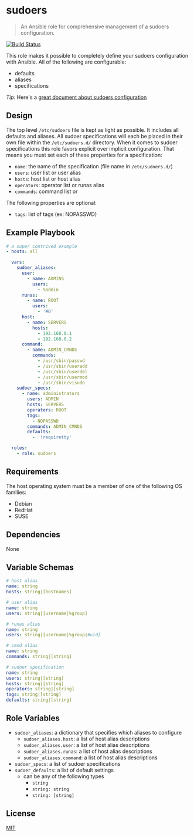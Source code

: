 # sudoers
> An Ansible role for comprehensive management of a sudoers configuration.

[![Build Status](https://travis-ci.org/wtcross/ansible-sudoers.svg?branch=master)](https://travis-ci.org/wtcross/ansible-sudoers)

This role makes it possible to completely define your sudoers configuration with Ansible. All of the following are configurable:
- defaults
- aliases
- specifications

*Tip:* Here's a [great document about sudoers configuration](https://help.ubuntu.com/community/Sudoers)

## Design
The top level `/etc/sudoers` file is kept as light as possible. It includes all defaults and aliases. All sudoer specifications will each be placed in their own file within the `/etc/sudoers.d/` directory. When it comes to sudoer specifications this role favors explicit over implicit configuration. That means you must set each of these properties for a specification:
- `name`: the name of the specification (file name in `/etc/sudoers.d/`)
- `users`: user list or user alias
- `hosts`: host list or host alias
- `operators`: operator list or runas alias
- `commands`: command list or

The following properties are optional:
- `tags`: list of tags (ex: NOPASSWD)

## Example Playbook
```yaml
# a super contrived example
- hosts: all

  vars:
    sudoer_aliases:
      user:
        - name: ADMINS
          users:
            - %admin
      runas:
        - name: ROOT
          users:
            - '#0'
      host:
        - name: SERVERS
          hosts:
            - 192.168.0.1
            - 192.168.0.2
      command:
        - name: ADMIN_CMNDS
          commands:
            - /usr/sbin/passwd
            - /usr/sbin/useradd
            - /usr/sbin/userdel
            - /usr/sbin/usermod
            - /usr/sbin/visudo
    sudoer_specs:
      - name: administrators
        users: ADMIN
        hosts: SERVERS
        operators: ROOT
        tags:
          - NOPASSWD
        commands: ADMIN_CMNDS
        defaults:
          - '!requiretty'

  roles:
    - role: sudoers
```

## Requirements
The host operating system must be a member of one of the following OS families:

- Debian
- RedHat
- SUSE

## Dependencies
None

## Variable Schemas
```yaml
# host alias
name: string
hosts: string|[hostnames]

# user alias
name: string
users: string|[username|%group]

# runas alias
name: string
users: string|[username|%group|#uid]

# cmnd alias
name: string
commands: string|[string]

# sudoer specification
name: string
users: string|[string]
hosts: string|[string]
operators: string|[string]
tags: string|[string]
defaults: string|[string]
```

## Role Variables
- `sudoer_aliases`: a dictionary that specifies which aliases to configure
  - `sudoer_aliases.host`: a list of host alias descriptions
  - `sudoer_aliases.user`: a list of host alias descriptions
  - `sudoer_aliases.runas`: a list of host alias descriptions
  - `sudoer_aliases.command`: a list of host alias descriptions
- `sudoer_specs`: a list of sudoer specifications
- `sudoer_defaults`: a list of default settings
  - can be any of the following types
    - `string`
    - `string: string`
    - `string: [string]`

## License
[MIT](LICENSE)
